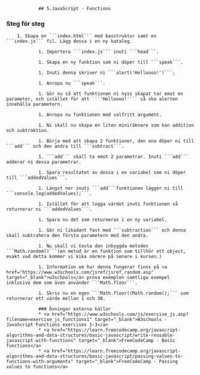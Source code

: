 <!doctype html>
<html>
	<head>
		<title>JavaScript Exercises</title>

				## 5.JavaScript - Functions

### Steg för steg
				
        1. Skapa en ```index.html``` med basstruktur samt en ```index.js``` fil. Lägg dessa i en ny katalog.
				
				1. Importera ```index.js``` inuti ```head```.
				
				1. Skapa en ny funktion som ni döper till ```speak```.
				
				1. Inuti denna skriver ni ```alert('Helloooo!')```;
				
				1. Anropa nu ```speak```.
				
				1. Gör nu så att funktionen ni nyss skapat tar emot en parameter, och istället för att ```'Helloooo!'``` så ska alerten innehålla parametern.
				
				1. Anropa nu funktionen med valfritt argument.
				
				1. Ni skall nu skapa en liten miniräknare som kan addition och subtraktion.
				
				1. Börja med att skapa 2 funktioner, den ena döper ni till ```add``` och den andra till ```subtract```.
				
				1. ```add``` skall ta emot 2 parametrar. Inuti ```add``` adderar ni dessa parametrar.

				1. Spara resultatet av dessa i en variabel som ni döper till ```addedValues```.
				
				1. Längst ner inuti ```add```funktionen lägger ni till ```console.log(addedValues);```.
				
				1. Istället för att logga värdet inuti funktionen så returnerar ni ```addedValues```.

				1. Spara nu det som returneras i en ny variabel.
				
				1. Gör ni likadant fast med ```subtraction``` och denna skall subtrahera den första parametern med den andra.
				
				1. Nu skall vi testa den inbyggda metoden ```Math.random()```(en metod är en funktion som tillhör ett object, exakt vad detta kommer vi kika närmre på senare i kursen.)
				
				1. Information om hur denna fungerar finns på <a href="https://www.w3schools.com/jsref/jsref_random.asp" target="_blank">w3schools</a> prova exemplen samtliga exempel inklusive dem som även använder ```Math.floor```.
				
				1. Skriv nu en egen ```Math.floor((Math.random();``` som returnerar ett värde mellan 1 och 30.
								
				### Övningar externa källor
				* <a href="https://www.w3schools.com/js/exercise_js.asp?filename=exercise_js_functions1" target="_blank">W3schools - JavaScript Functions exercises 1-3</a>
				* <a href="https://learn.freecodecamp.org/javascript-algorithms-and-data-structures/basic-javascript/write-reusable-javascript-with-functions" target="_blank">FreeCodeCamp - Basic functions</a>
				* <a href="https://learn.freecodecamp.org/javascript-algorithms-and-data-structures/basic-javascript/passing-values-to-functions-with-arguments" target="_blank">FreeCodeCamp - Passing values to functions</a>
